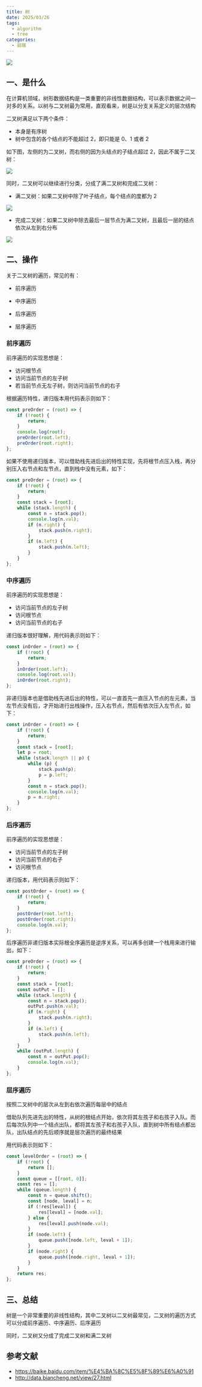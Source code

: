 ```yaml
---
title: 树
date: 2025/03/26
tags:
  - algorithm
  - tree
categories:
  - 前端
---
```


![](https://static.vue-js.com/5a7616f0-1dfe-11ec-8e64-91fdec0f05a1.png)

## 一、是什么

在计算机领域，树形数据结构是一类重要的非线性数据结构，可以表示数据之间一对多的关系。以树与二叉树最为常用，直观看来，树是以分支关系定义的层次结构

二叉树满足以下两个条件：

- 本身是有序树
- 树中包含的各个结点的不能超过 2，即只能是 0、1 或者 2

如下图，左侧的为二叉树，而右侧的因为头结点的子结点超过 2，因此不属于二叉树：

![](https://static.vue-js.com/66758800-1dfe-11ec-a752-75723a64e8f5.png)

同时，二叉树可以继续进行分类，分成了满二叉树和完成二叉树：

- 满二叉树：如果二叉树中除了叶子结点，每个结点的度都为 2

![](https://static.vue-js.com/759db050-1dfe-11ec-a752-75723a64e8f5.png)

- 完成二叉树：如果二叉树中除去最后一层节点为满二叉树，且最后一层的结点依次从左到右分布

![](https://static.vue-js.com/84ae31f0-1dfe-11ec-8e64-91fdec0f05a1.png)

## 二、操作

关于二叉树的遍历，常见的有：

- 前序遍历
- 中序遍历
- 后序遍历

- 层序遍历

### 前序遍历

前序遍历的实现思想是：

- 访问根节点
- 访问当前节点的左子树
- 若当前节点无左子树，则访问当前节点的右子

根据遍历特性，递归版本用代码表示则如下：

```js
const preOrder = (root) => {
	if (!root) {
		return;
	}
	console.log(root);
	preOrder(root.left);
	preOrder(root.right);
};
```

如果不使用递归版本，可以借助栈先进后出的特性实现，先将根节点压入栈，再分别压入右节点和左节点，直到栈中没有元素，如下：

```js
const preOrder = (root) => {
	if (!root) {
		return;
	}
	const stack = [root];
	while (stack.length) {
		const n = stack.pop();
		console.log(n.val);
		if (n.right) {
			stack.push(n.right);
		}
		if (n.left) {
			stack.push(n.left);
		}
	}
};
```

### 中序遍历

前序遍历的实现思想是：

- 访问当前节点的左子树
- 访问根节点
- 访问当前节点的右子

递归版本很好理解，用代码表示则如下：

```js
const inOrder = (root) => {
	if (!root) {
		return;
	}
	inOrder(root.left);
	console.log(root.val);
	inOrder(root.right);
};
```

非递归版本也是借助栈先进后出的特性，可以一直首先一直压入节点的左元素，当左节点没有后，才开始进行出栈操作，压入右节点，然后有依次压入左节点，如下：

```js
const inOrder = (root) => {
	if (!root) {
		return;
	}
	const stack = [root];
	let p = root;
	while (stack.length || p) {
		while (p) {
			stack.push(p);
			p = p.left;
		}
		const n = stack.pop();
		console.log(n.val);
		p = n.right;
	}
};
```

### 后序遍历

前序遍历的实现思想是：

- 访问当前节点的左子树
- 访问当前节点的右子
- 访问根节点

递归版本，用代码表示则如下：

```js
const postOrder = (root) => {
	if (!root) {
		return;
	}
	postOrder(root.left);
	postOrder(root.right);
	console.log(n.val);
};
```

后序遍历非递归版本实际根全序遍历是逆序关系，可以再多创建一个栈用来进行输出，如下：

```js
const preOrder = (root) => {
	if (!root) {
		return;
	}
	const stack = [root];
	const outPut = [];
	while (stack.length) {
		const n = stack.pop();
		outPut.push(n.val);
		if (n.right) {
			stack.push(n.right);
		}
		if (n.left) {
			stack.push(n.left);
		}
	}
	while (outPut.length) {
		const n = outPut.pop();
		console.log(n.val);
	}
};
```

### 层序遍历

按照二叉树中的层次从左到右依次遍历每层中的结点

借助队列先进先出的特性，从树的根结点开始，依次将其左孩子和右孩子入队。而后每次队列中一个结点出队，都将其左孩子和右孩子入队，直到树中所有结点都出队，出队结点的先后顺序就是层次遍历的最终结果

用代码表示则如下：

```js
const levelOrder = (root) => {
	if (!root) {
		return [];
	}
	const queue = [[root, 0]];
	const res = [];
	while (queue.length) {
		const n = queue.shift();
		const [node, leval] = n;
		if (!res[leval]) {
			res[leval] = [node.val];
		} else {
			res[leval].push(node.val);
		}
		if (node.left) {
			queue.push([node.left, leval + 1]);
		}
		if (node.right) {
			queue.push([node.right, leval + 1]);
		}
	}
	return res;
};
```

## 三、总结

树是一个非常重要的非线性结构，其中二叉树以二叉树最常见，二叉树的遍历方式可以分成前序遍历、中序遍历、后序遍历

同时，二叉树又分成了完成二叉树和满二叉树

## 参考文献

- https://baike.baidu.com/item/%E4%BA%8C%E5%8F%89%E6%A0%91
- http://data.biancheng.net/view/27.html
